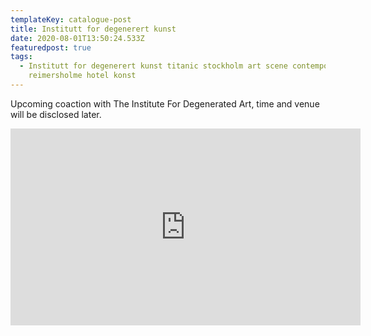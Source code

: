 ```yaml
---
templateKey: catalogue-post
title: Institutt for degenerert kunst
date: 2020-08-01T13:50:24.533Z
featuredpost: true
tags:
  - Institutt for degenerert kunst titanic stockholm art scene contemporary
    reimersholme hotel konst
---
```

Upcoming coaction with The Institute For Degenerated Art, time and venue will be disclosed later.

<iframe width="560" height="315" src="https://www.youtube.com/embed/hWdjqDtY-Fw" frameborder="0" allow="accelerometer; autoplay; clipboard-write; encrypted-media; gyroscope; picture-in-picture" allowfullscreen></iframe>